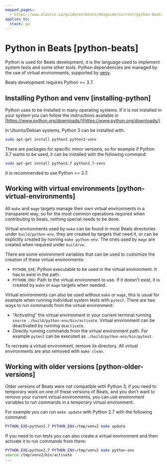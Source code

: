 ```yaml
---
mapped_pages:
  - https://www.elastic.co/guide/en/beats/devguide/current/python-beats.html
applies_to:
  stack: ga
---
```


# Python in Beats [python-beats]

Python is used for Beats development, it is the language used to implement system tests and some other tools. Python dependencies are managed by the use of virtual environments, supported by [venv](https://docs.python.org/3/library/venv.html).

Beats development requires Python >= 3.7.

## Installing Python and venv [installing-python]

Python uses to be installed in many operating systems. If it is not installed in your system you can follow the instructions available in [https://www.python.org/downloads/](https://www.python.org/downloads/)

In Ubuntu/Debian systems, Python 3 can be installed with:

```sh
sudo apt-get install python3 python3-venv
```

There are packages for specific minor versions, so for example if Python 3.7 wants to be used, it can be installed with the following command:

```sh
sudo apt-get install python3.7 python3.7-venv
```

It is recommended to use Python >= 3.7.


## Working with virtual environments [python-virtual-environments]

All `make` and `mage` targets manage their own virtual environments in a transparent way, so for the most common operations required when contributing to beats, nothing special needs to be done.

Virtual environments used by `make` can be found in most Beats directories under `build/python-env`, they are created by targets that need it, or can be explicitly created by running `make python-env`. The ones used by `mage` are created when required under `build/ve`.

There are some environment variables that can be used to customize the creation of these virtual environments:

* `PYTHON_EXE`: Python executable to be used in the virtual environment. It has to exist in the path.
* `PYTHON_ENV`: Path to the virtual environment to use. If it doesn’t exist, it is created by `make` or `mage` targets when needed.

Virtual environments can also be used without `make` or `mage`, this is usual for example when running individual system tests with `pytest`. There are two ways to run commands from the virtual environment:

* "Activating" the virtual environment in your current terminal running `source ./build/python-env/bin/activate`. Virtual environment can be deactivated by running `deactivate`.
* Directly running commands from the virtual environment path. For example `pytest` can be executed as `./build/python-env/bin/pytest`.

To recreate a virtual environment, remove its directory. All virtual environments are also removed with `make clean`.


## Working with older versions [python-older-versions]

Older versions of Beats were not compatible with Python 3, if you need to temporary work on one of these versions of Beats, and you don’t want to remove your current virtual environments, you can use environment variables to run commands in a temporary virtual environment.

For example you can run `make update` with Python 2.7 with the following command:

```sh
PYTHON_EXE=python2.7 PYTHON_ENV=/tmp/venv2 make update
```

If you need to run tests you can also create a virtual environment and then activate it to run commands from there:

```sh
PYTHON_EXE=python2.7 PYTHON_ENV=/tmp/venv2 make python-env
source /tmp/venv2/bin/activate
...
```


